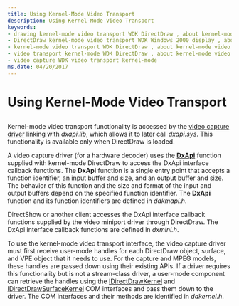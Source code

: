 ```yaml
---
title: Using Kernel-Mode Video Transport
description: Using Kernel-Mode Video Transport
keywords:
- drawing kernel-mode video transport WDK DirectDraw , about kernel-mode video transport
- DirectDraw kernel-mode video transport WDK Windows 2000 display , about kernel-mode video transport
- kernel-mode video transport WDK DirectDraw , about kernel-mode video transport
- video transport kernel-mode WDK DirectDraw , about kernel-mode video transport
- video capture WDK video transport kernel-mode
ms.date: 04/20/2017
---
```


# Using Kernel-Mode Video Transport


## <span id="ddk_using_kernel_mode_video_transport_gg"></span><span id="DDK_USING_KERNEL_MODE_VIDEO_TRANSPORT_GG"></span>


Kernel-mode video transport functionality is accessed by the [video capture driver](../stream/video-capture-devices.md) linking with *dxapi.lib*, which allows it to later call *dxapi.sys*. This functionality is available only when DirectDraw is loaded.

A video capture driver (for a hardware decoder) uses the [**DxApi**](/windows-hardware/drivers/ddi/dxapi/nf-dxapi-dxapi) function supplied with kernel-mode DirectDraw to access the DxApi interface callback functions. The **DxApi** function is a single entry point that accepts a function identifier, an input buffer and size, and an output buffer and size. The behavior of this function and the size and format of the input and output buffers depend on the specified function identifier. The **DxApi** function and its function identifiers are defined in *ddkmapi.h*.

DirectShow or another client accesses the DxApi interface callback functions supplied by the video miniport driver through DirectDraw. The DxApi interface callback functions are defined in *dxmini.h*.

To use the kernel-mode video transport interface, the video capture driver must first receive user-mode handles for each DirectDraw object, surface, and VPE object that it needs to use. For the capture and MPEG models, these handles are passed down using their existing APIs. If a driver requires this functionality but is not a stream-class driver, a user-mode component can retrieve the handles using the [IDirectDrawKernel](/windows/win32/api/ddkernel/nn-ddkernel-idirectdrawkernel) and [IDirectDrawSurfaceKernel](/windows/win32/api/ddkernel/nn-ddkernel-idirectdrawsurfacekernel) COM interfaces and pass them down to the driver. The COM interfaces and their methods are identified in *ddkernel.h*.

 

